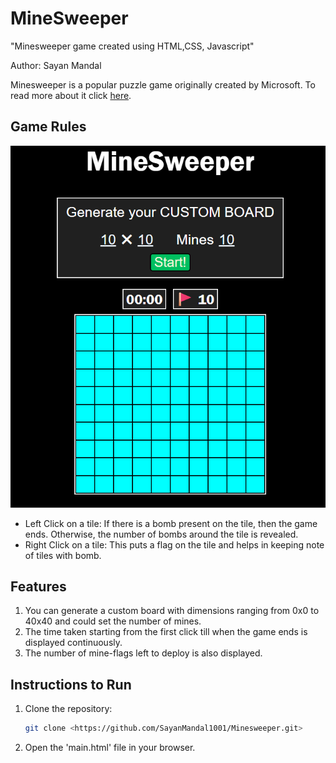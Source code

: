 # MineSweeper

"Minesweeper game created using HTML,CSS, Javascript"

Author: Sayan Mandal

Minesweeper is a popular puzzle game originally created by Microsoft. To read more about it click [here](https://en.wikipedia.org/wiki/Minesweeper_(video_game)#History).

## Game Rules

![Screenshot](images/Screenshot.png)

- Left Click on a tile: If there is a bomb present on the tile, then the game ends. Otherwise, the number of bombs around the tile is revealed.
- Right Click on a tile: This puts a flag on the tile and helps in keeping note of tiles with bomb.

## Features

1. You can generate a custom board with dimensions ranging from 0x0 to 40x40 and could set the number of mines.
2. The time taken starting from the first click till when the game ends is displayed continuously.
3. The number of mine-flags left to deploy is also displayed.

## Instructions to Run

1. Clone the repository:
    ```bash
    git clone <https://github.com/SayanMandal1001/Minesweeper.git>
    ```
2. Open the 'main.html' file in your browser.
